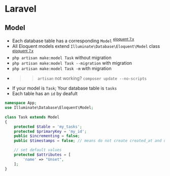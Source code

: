 # Laravel
## Model

- Each database table has a corresponding `Model` <sup>[eloquent 7.x](https://laravel.com/docs/7.x/eloquent)</sup>
- All Eloquent models extend `Illuminate\Database\Eloquent\Model` class <sup>[eloquent 7.x](https://laravel.com/docs/7.x/eloquent)</sup>
- `php artisan make:model Task` without migration
- `php artisan make:model Task --migration` with migration
- `php artisan make:model Task -m` with migration
- >> `artisan` not working? `composer update --no-scripts`
- If your model is `Task`; Your database table is `tasks`
- Each table has an `id` by deafult

~~~php
namespace App;
use Illuminate\Database\Eloquent\Model;
 
class Task extends Model
{
    protected $table = 'my_tasks';
    protected $primaryKey = 'my_id';
    public $incrementing = false;
    public $timestamps = false; // means do not create created_at and updated_at columns

    // set default values
    protected $attributes = [
        'name' => "Unset",
    ];
}
~~~





